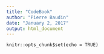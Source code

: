 ```yaml
---
title: "CodeBook"
author: "Pierre Baudin"
date: "January 2, 2017"
output: html_document
---
```


```{r setup, include=FALSE}
knitr::opts_chunk$set(echo = TRUE)
```

